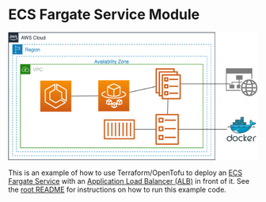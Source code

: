 # ECS Fargate Service Module

![fargate](ecs-fargate.png)

This is an example of how to use Terraform/OpenTofu to deploy an [ECS Fargate Service](https://aws.amazon.com/ecs/) with an 
[Application Load Balancer (ALB)](https://aws.amazon.com/elasticloadbalancing/application-load-balancer/) in front of 
it. See the [root README](/README.md) for instructions on how to run this example code. 


